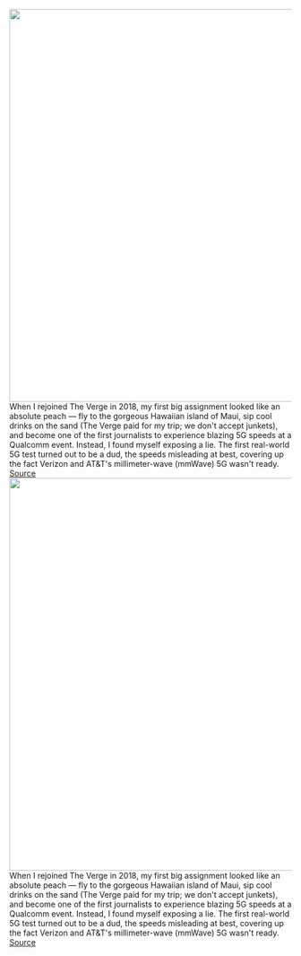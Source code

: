 <img src='https://cdn.vox-cdn.com/thumbor/BpFzGToyGUSkey5gIWkelvrj9ew=/0x0:1120x468/1200x800/filters:focal(428x190:606x368)/cdn.vox-cdn.com/uploads/chorus_image/image/70600816/Screen_Shot_2020_10_14_at_3.23.07_PM.0.png' width='700px' /><br/>
When I rejoined The Verge in 2018, my first big assignment looked like an absolute peach — fly to the gorgeous Hawaiian island of Maui, sip cool drinks on the sand (The Verge paid for my trip; we don't accept junkets), and become one of the first journalists to experience blazing 5G speeds at a Qualcomm event. Instead, I found myself exposing a lie. The first real-world 5G test turned out to be a dud, the speeds misleading at best, covering up the fact Verizon and AT&T's millimeter-wave (mmWave) 5G wasn't ready.
<a href='https://www.theverge.com/22968066/apple-iphone-se-5g-mmwave-verizon-uw'> Source <a/><img src='https://cdn.vox-cdn.com/thumbor/BpFzGToyGUSkey5gIWkelvrj9ew=/0x0:1120x468/1200x800/filters:focal(428x190:606x368)/cdn.vox-cdn.com/uploads/chorus_image/image/70600816/Screen_Shot_2020_10_14_at_3.23.07_PM.0.png' width='700px' /><br/>
When I rejoined The Verge in 2018, my first big assignment looked like an absolute peach — fly to the gorgeous Hawaiian island of Maui, sip cool drinks on the sand (The Verge paid for my trip; we don't accept junkets), and become one of the first journalists to experience blazing 5G speeds at a Qualcomm event. Instead, I found myself exposing a lie. The first real-world 5G test turned out to be a dud, the speeds misleading at best, covering up the fact Verizon and AT&T's millimeter-wave (mmWave) 5G wasn't ready.
<a href='https://www.theverge.com/22968066/apple-iphone-se-5g-mmwave-verizon-uw'> Source <a/>